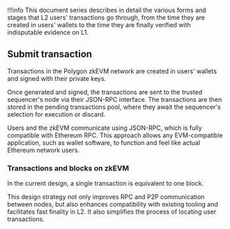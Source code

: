 !!!info
    This document series describes in detail the various forms and stages that L2 users' transactions go through, from the time they are created in users' wallets to the time they are finally verified with indisputable evidence on L1.

## Submit transaction

Transactions in the Polygon zkEVM network are created in users' wallets and signed with their private keys.

Once generated and signed, the transactions are sent to the trusted sequencer's node via their JSON-RPC interface. The transactions are then stored in the pending transactions pool, where they await the sequencer's selection for execution or discard.

Users and the zkEVM communicate using JSON-RPC, which is fully compatible with Ethereum RPC. This approach allows any EVM-compatible application, such as wallet software, to function and feel like actual Ethereum network users.

### Transactions and blocks on zkEVM

In the current design, a single transaction is equivalent to one block.

This design strategy not only improves RPC and P2P communication between nodes, but also enhances compatibility with existing tooling and facilitates fast finality in L2. It also simplifies the process of locating user transactions.
